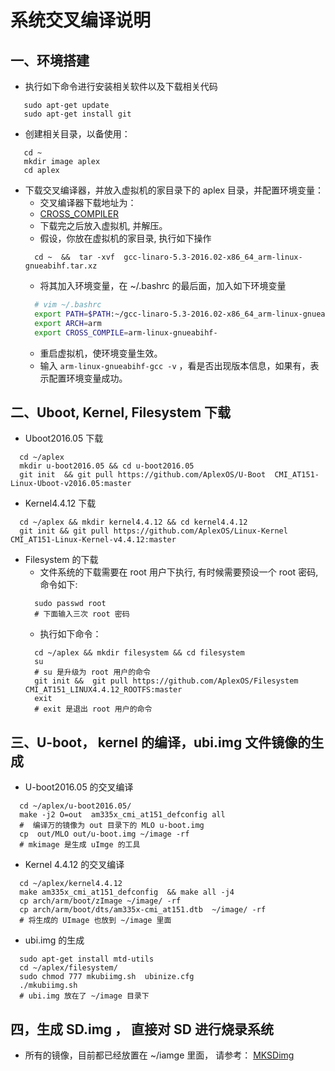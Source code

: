 # 系统交叉编译说明

## 一、环境搭建

* 执行如下命令进行安装相关软件以及下载相关代码
````shell
   sudo apt-get update
   sudo apt-get install git
````
* 创建相关目录，以备使用：
````shell
   cd ~
   mkdir image aplex
   cd aplex
````
* 下载交叉编译器，并放入虚拟机的家目录下的 aplex 目录，并配置环境变量：
    * 交叉编译器下载地址为：
  	* [CROSS_COMPILER](https://releases.linaro.org/components/toolchain/binaries/5.3-2016.02/arm-linux-gnueabihf/gcc-linaro-5.3-2016.02-x86_64_arm-linux-gnueabihf.tar.xz)
    * 下载完之后放入虚拟机, 并解压。
    * 假设，你放在虚拟机的家目录, 执行如下操作
    ```shell
      cd ~  &&  tar -xvf  gcc-linaro-5.3-2016.02-x86_64_arm-linux-gnueabihf.tar.xz
    ```
    * 将其加入环境变量，在 ~/.bashrc 的最后面，加入如下环境变量
    ```sh
      # vim ~/.bashrc
      export PATH=$PATH:~/gcc-linaro-5.3-2016.02-x86_64_arm-linux-gnueabihf/bin/
      export ARCH=arm
      export CROSS_COMPILE=arm-linux-gnueabihf-
    ```
    * 重启虚拟机，使环境变量生效。
    * 输入 `arm-linux-gnueabihf-gcc -v` ，看是否出现版本信息，如果有，表示配置环境变量成功。

## 二、Uboot, Kernel, Filesystem 下载
* Uboot2016.05 下载
```shell
  cd ~/aplex
  mkdir u-boot2016.05 && cd u-boot2016.05
  git init  && git pull https://github.com/AplexOS/U-Boot  CMI_AT151-Linux-Uboot-v2016.05:master
```
* Kernel4.4.12 下载
```shell
  cd ~/aplex && mkdir kernel4.4.12 && cd kernel4.4.12
  git init && git pull https://github.com/AplexOS/Linux-Kernel  CMI_AT151-Linux-Kernel-v4.4.12:master
```

* Filesystem 的下载
  *  文件系统的下载需要在 root 用户下执行, 有时候需要预设一个 root 密码, 命令如下:
  ```shell
    sudo passwd root
    # 下面输入三次 root 密码
  ```
  * 执行如下命令：
  ```shell
    cd ~/aplex && mkdir filesystem && cd filesystem
    su
    # su 是升级为 root 用户的命令
    git init &&  git pull https://github.com/AplexOS/Filesystem  CMI_AT151_LINUX4.4.12_ROOTFS:master
    exit
    # exit 是退出 root 用户的命令
  ```

## 三、U-boot， kernel 的编译，ubi.img 文件镜像的生成
*  U-boot2016.05 的交叉编译
```shell
  cd ~/aplex/u-boot2016.05/
  make -j2 O=out  am335x_cmi_at151_defconfig all
  #  编译万的镜像为 out 目录下的 MLO u-boot.img
  cp  out/MLO out/u-boot.img ~/image -rf
  # mkimage 是生成 uImge 的工具
```
* Kernel 4.4.12 的交叉编译
```shell
  cd ~/aplex/kernel4.4.12
  make am335x_cmi_at151_defconfig  && make all -j4
  cp arch/arm/boot/zImage ~/image/ -rf
  cp arch/arm/boot/dts/am335x-cmi_at151.dtb  ~/image/ -rf
  # 将生成的 UImage 也放到 ~/image 里面
```
* ubi.img 的生成
```shell
  sudo apt-get install mtd-utils
  cd ~/aplex/filesystem/
  sudo chmod 777 mkubiimg.sh  ubinize.cfg
  ./mkubiimg.sh
  # ubi.img 放在了 ~/image 目录下
```
## 四，生成 SD.img ， 直接对 SD 进行烧录系统
* 所有的镜像，目前都已经放置在 ~/iamge 里面， 请参考：
  [MKSDimg](MkSDimg.md)
